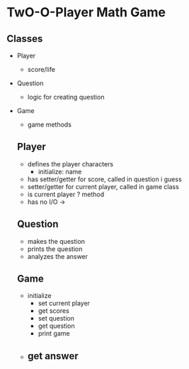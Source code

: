 # TwO-O-Player Math Game

## Classes

- Player
  - score/life
- Question
  - logic for creating question
- Game

  - game methods

  ## Player

  - defines the player characters
    - initialize: name
  - has setter/getter for score, called in question i guess
  - setter/getter for current player, called in game class
  - is current player ? method
  - has no I/O ->

  ## Question

  - makes the question
  - prints the question
  - analyzes the answer

  ## Game

  - initialize
    - set current player
    - get scores
    - set question
    - get question
    - print game
  - get answer
    -
